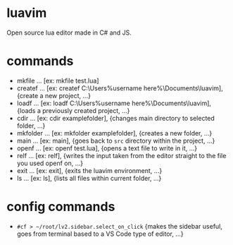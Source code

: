 # luavim
Open source lua editor made in C# and JS.

# commands
* mkfile ... [ex: mkfile test.lua]
* createf ... [ex: createf C:\Users\%username here%\Documents\luavim], {create a new project, ...}
* loadf ... [ex: loadf C:\Users\%username here%\Documents\luavim], {loads a previously created project, ...}
* cdir ... [ex: cdir examplefolder], {changes main directory to selected folder, ...}
* mkfolder ... [ex: mkfolder examplefolder], {creates a new folder, ...}
* main ... [ex: main], {goes back to `src` directory within the project, ...}
* openf ... [ex: openf test.lua], {opens a text file to write in it, ...}
* relf ... [ex: relf], {writes the input taken from the editor straight to the file you used openf on, ...}
* exit ... [ex: exit], {exits the luavim environment, ...}
* ls ... [ex: ls], {lists all files within current folder, ...}

# config commands
* `#cf > ~/root/lv2.sidebar.select_on_click` {makes the sidebar useful, goes from terminal based to a VS Code type of editor, ...}
